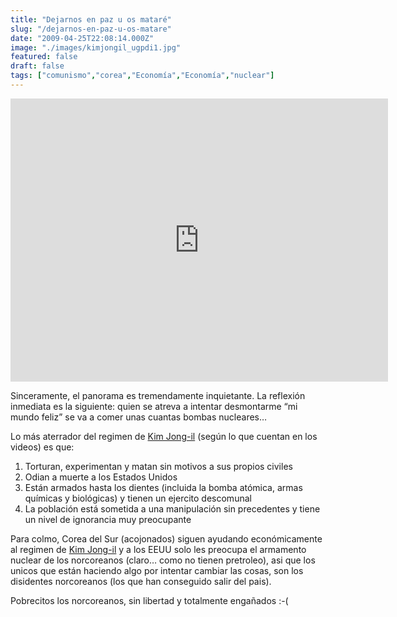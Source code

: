 ```yaml
---
title: "Dejarnos en paz u os mataré"
slug: "/dejarnos-en-paz-u-os-matare"
date: "2009-04-25T22:08:14.000Z"
image: "./images/kimjongil_ugpdi1.jpg"
featured: false
draft: false
tags: ["comunismo","corea","Economía","Economía","nuclear"]
---
```



<iframe allowfullscreen="" frameborder="0" height="453" src="http://www.youtube.com/embed/9E05xrZbduo?feature=oembed" width="604"></iframe>

Sinceramente, el panorama es tremendamente inquietante. La reflexión inmediata es la siguiente: quien se atreva a intentar desmontarme “mi mundo feliz” se va a comer unas cuantas bombas nucleares…

Lo más aterrador del regimen de [Kim Jong-il](http://es.wikipedia.org/wiki/Kim_Jong-il) (según lo que cuentan en los videos) es que:

1. Torturan, experimentan y matan sin motivos a sus propios civiles  
 2. Odian a muerte a los Estados Unidos  
 3. Están armados hasta los dientes (incluida la bomba atómica, armas químicas y biológicas) y tienen un ejercito descomunal  
 4. La población está sometida a una manipulación sin precedentes y tiene un nivel de ignorancia muy preocupante

Para colmo, Corea del Sur (acojonados) siguen ayudando económicamente al regimen de [Kim Jong-il](http://es.wikipedia.org/wiki/Kim_Jong-il) y a los EEUU solo les preocupa el armamento nuclear de los norcoreanos (claro… como no tienen pretroleo), asi que los unicos que están haciendo algo por intentar cambiar las cosas, son los disidentes norcoreanos (los que han conseguido salir del pais).

Pobrecitos los norcoreanos, sin libertad y totalmente engañados :-(



